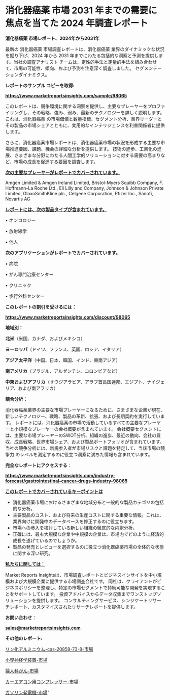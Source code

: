 # 消化器癌薬 市場 2031 年までの需要に焦点を当てた 2024 年調査レポート

<strong>消化器癌薬 市場レポート、2024年から2031年</strong>

最新の 消化器癌薬 市場調査レポートは、消化器癌薬 業界のダイナミックな状況を掘り下げ、2024 年から 2031 年までにわたる包括的な洞察と予測を提供します。当社の調査アナリスト チームは、定性的手法と定量的手法を組み合わせて、市場の可能性、傾向、および予測を注意深く調査しました。 セグメンテーションダイナミクス。



<strong>レポートのサンプル コピーを取得:</strong> <a href=https://www.marketreportsinsights.com/sample/98065>

<strong><u>https://www.marketreportsinsights.com/sample/98065</u></strong></a>

このレポートは、競争環境に関する洞察を提供し、主要なプレーヤーをプロファイリングし、その戦略、強み、弱み、最新のテクノロジーを詳しく説明します。 これは、消化器癌薬 の市場価値と数量指標、セグメント分析、業界リーダーとその製品の市場シェアとともに、実用的なインテリジェンスを利害関係者に提供します。

さらに、消化器癌薬市場レポートは、消化器癌薬市場の状況を形成する主要な市場推進要因、課題、機会の詳細な分析を提供します。 技術の進歩、工業化の進展、さまざまな分野にわたる人間工学的ソリューションに対する需要の高まりなど、市場の成長を促進する要因を調査します。



<strong><u>次の主要なプレーヤーがレポートでカバーされています。</u></strong>

Amgen Limited & Amgen Ireland Limited, Bristol-Myers Squibb Company, F. Hoffmann-La Roche Ltd., Eli Lilly and Company, Johnson & Johnson Private Limited, GlaxoSmithKline plc., Celgene Corporation, Pfizer Inc., Sanofi, Novartis AG



<strong><u><b>レポートには、次の製品タイプが含まれています。</b></u></strong>

• オンコロジー

• 放射線学

• 他人



<strong><b>次のアプリケーションがレポートでカバーされています。</b></strong>

• 病院

• がん専門治療センター

• クリニック

• 歩行外科センター



<strong><b>このレポートの割引を受けるには：</b></strong><a href=https://www.marketreportsinsights.com/discount/98065>

<strong><u>https://www.marketreportsinsights.com/discount/98065</u></strong></a>



<strong>地域別：</strong>



<strong>北米</strong>（米国、カナダ、およびメキシコ）



<strong>ヨーロッパ</strong>（ドイツ、フランス、英国、ロシア、イタリア）



<strong>アジア太平洋</strong>（中国、日本、韓国、インド、東南アジア）



<strong>南アメリカ</strong>（ブラジル、アルゼンチン、コロンビアなど）



<strong>中東およびアフリカ</strong>（サウジアラビア、アラブ首長国連邦、エジプト、ナイジェリア、および南アフリカ）



<strong>競合分析：</strong>

消化器癌薬業界の主要な市場プレーヤーになるために、さまざまな企業が現在、新しいテクノロジー、戦略、製品の革新、拡張、および長期契約を実行しています。 レポートには、消化器癌薬の市場で活動しているすべての主要なプレーヤーと小規模なプレーヤーの会社概要が含まれています。 会社概要セグメントには、主要な市場プレーヤーのSWOT分析、組織の進歩、最近の動向、会社の買収、成長戦略、世界市場シェア、および製品ポートフォリオが含まれています。 当社の競争分析には、新規参入者が市場リスクと課題を特定して、当該市場の競争力 のレベルを測定するのに役立つ洞察に満ちた情報も含まれています。



<strong>完全なレポートにアクセスする</strong>：

<a href=https://www.marketreportsinsights.com/industry-forecast/gastrointestinal-cancer-drugs-industry-98065>

<strong><u>https://www.marketreportsinsights.com/industry-forecast/gastrointestinal-cancer-drugs-industry-98065</u></strong></a>



<strong><u><b>このレポートでカバーされているキーポイントは</b></u></strong>
<ul>
  <li>消化器癌薬市場におけるさまざまな地域分布と一般的な製品カテゴリの包括的な分析。</li>
  <li>主要製品のコスト、および将来の生産コストに関する重要な情報。これは、業界向けに開発中のデータベースを修正するのに役立ちます。</li>
  <li>市場への参入を検討している新しい組織の徹底的な内訳分析。</li>
  <li>正確には、最も大規模な企業や中規模の企業は、市場内でどのように経済的成長を遂げているのでしょうか。</li>
  <li>製品の発売とレビューを選択するのに役立つ消化器癌薬市場の全体的な状態に関する深い研究。</li>
</ul>


<strong><u><b>私たちに関しては：</b></u></strong>

Market Reports Insightsは、市場調査レポートとビジネスインサイトを中小規模および大規模企業に提供する市場調査会社です。 同社は、クライアントがビジネスポリシーを整理し、特定の市場セグメントで持続可能な開発を実現することをサポートしています。 投資アドバイスからデータ収集までワンストップソリューションを提供します。 コンサルティングサービス、シンジケートリサーチレポート、カスタマイズされたリサーチレポートを提供します。



<strong><b>お問い合わせ</b></strong>：

<a href=mailto:sales@marketreportsinsights.com>

<strong><u>sales@marketreportsinsights.com</u></strong></a>



<strong>その他のレポート:</strong>

<a href=https://www.linkedin.com/pulse/リン化アルミニウム-cas-20859-73-8-市場-2023-swot-oxxuf/>リン化アルミニウム-cas-20859-73-8-市場</a>

<a href=https://www.linkedin.com/pulse/小児神経学装置-市場-2023-swot-分析と成長率-2030-pr-news-hub-dipbf/>小児神経学装置-市場</a>

<a href=https://www.linkedin.com/pulse/婦人科がん-市場-2023-総利益と主要ベンダー-2030-trendsetters-testimonials-360-anal-jazrf/>婦人科がん-市場</a>

<a href=https://www.linkedin.com/pulse/カーエアコン用コンプレッサー-市場-2023-総利益と主要ベンダー-2030-mmqjf/>カーエアコン用コンプレッサー-市場</a>

<a href=https://www.linkedin.com/pulse/ガソリン発電機-市場-2023-競争分析と事業成長-2030-pr-news-hub-1j6jf/>ガソリン発電機-市場</a>"
